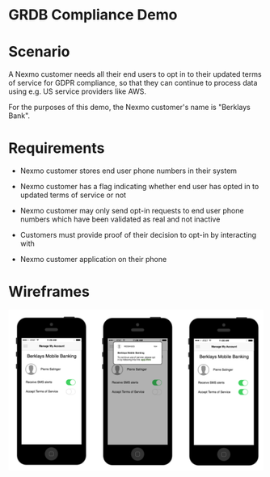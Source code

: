 # GRDB Compliance Demo 


# Scenario

A Nexmo customer needs all their end users to opt in to their updated terms of service for GDPR compliance, so that they can continue to process data using e.g. US service providers like AWS.

For the purposes of this demo, the Nexmo customer's name is "Berklays Bank".


# Requirements

* Nexmo customer stores end user phone numbers in their system

* Nexmo customer has a flag indicating whether end user has opted in to updated terms of service or not

* Nexmo customer may only send opt-in requests to end user phone numbers which have been validated as real and not inactive

* Customers must provide proof of their decision to opt-in by interacting with 

* Nexmo customer application on their phone

# Wireframes
![Hello world!](./opt-in-diag.png)